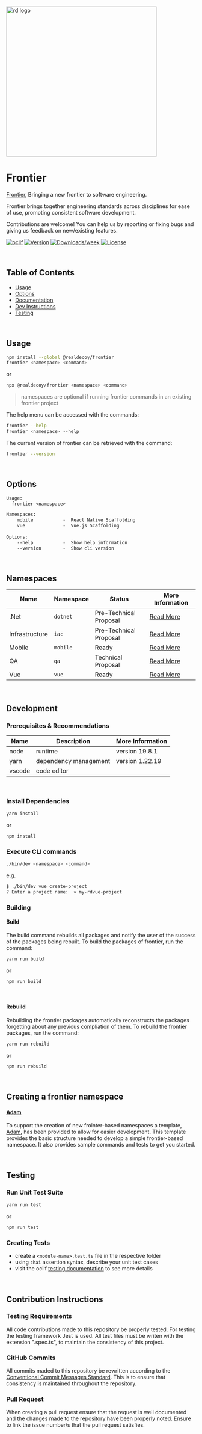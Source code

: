<p align="left">
  <br/>
  <a href="https://www.realdecoy.com/jamaica/" title="REALDECOY">
    <img width=400px src="https://www.realdecoy.com/wp-content/uploads/2019/02/Realdecoy-logo-transparent.png" alt="rd logo">
  </a>
</p>

# Frontier  

[Frontier](https://github.com/realdecoy/frontier),  Bringing a new frontier to software engineering. 

Frontier brings together engineering standards across disciplines for ease of use, promoting consistent software development.<br />
 

Contributions are welcome! You can help us by reporting or fixing bugs and giving us feedback on new/existing features.


[![oclif](https://img.shields.io/badge/cli-oclif-brightgreen.svg)](https://oclif.io)
[![Version](https://img.shields.io/npm/v/@realdecoy/frontier.svg)](https://npmjs.org/package/@realdecoy/frontier)
[![Downloads/week](https://img.shields.io/npm/dw/@realdecoy/frontier.svg)](https://npmjs.org/package/@realdecoy/frontier)
[![License](https://img.shields.io/npm/l/@realdecoy/frontier.svg)](https://github.com/realdecoy/@realdecoy/frontier/blob/main/package.json)

&nbsp;
&nbsp;
&nbsp;
<!-- custom-toc -->
## Table of Contents

* [Usage](#usage)
* [Options](#options)
* [Documentation](http://frontier.realdecoy.com/)
* [Dev Instructions](#development)
* [Testing](#testing)
<!-- custom-tocstop -->

&nbsp;
&nbsp;
&nbsp;

## Usage
<!-- custom-usage -->

```bash
npm install --global @realdecoy/frontier
frontier <namespace> <command>
```
or
```bash
npx @realdecoy/frontier <namespace> <command>
```
> namespaces are optional if running frontier commands in an existing frontier project

The help menu can be accessed with the commands:

```bash
frontier --help
frontier <namespace> --help
```
The current version of frontier can be retrieved with the command:

```bash
frontier --version
```
<!-- custom-usagestop -->

&nbsp;
&nbsp;
&nbsp;

## Options
```txt
Usage:
  frontier <namespace>

Namespaces:
    mobile           -  React Native Scaffolding
    vue              -  Vue.js Scaffolding
  
Options:
    --help           -  Show help information
    --version        -  Show cli version
```


&nbsp;
&nbsp;
&nbsp;

## Namespaces

| Name | Namespace | Status | More Information
| --- | --- | --- | --- |
| .Net       | `dotnet` | Pre-Technical Proposal | [ Read More ](https://github.com/realdecoy/frontier) |
| Infrastructure | `iac`| Pre-Technical Proposal | [ Read More ](https://github.com/realdecoy/frontier) |
| Mobile     | `mobile` | Ready    | [ Read More ](https://github.com/realdecoy/frontier/tree/development/src/commands/mobile) |
| QA         | `qa` | Technical Proposal    | [ Read More ](https://github.com/realdecoy/frontier) |
| Vue        | `vue` | Ready                 | [ Read More ](https://github.com/realdecoy/frontier/tree/development/src/commands/vue) |

&nbsp;
&nbsp;
&nbsp;

## Development

### Prerequisites & Recommendations

| Name | Description | More Information
| ---- | ----------- | --------------- |
| node | runtime     | version 19.8.1  |
| yarn | dependency management | version 1.22.19  |
| vscode | code editor |   |

&nbsp;
&nbsp;
&nbsp;

### Install Dependencies
```bash
yarn install
```
or
```bash
npm install
```

### Execute CLI commands
```bash
./bin/dev <namespace> <command>
```
e.g.
```bash
$ ./bin/dev vue create-project
? Enter a project name:  » my-rdvue-project
```
### Building

#### Build
The build command rebuilds all packages and notify the user of the success of the packages being rebuilt.
To build the packages of frontier, run the command:

```bash
yarn run build
```
or 
```bash
npm run build
```

&nbsp; &nbsp; &nbsp;


#### Rebuild
Rebuilding the frontier packages automatically reconstructs the packages forgetting about any previous compliation of them.
To rebuild the frontier packages, run the command:

```bash
yarn run rebuild
```
or 
```bash
npm run rebuild
```

&nbsp; &nbsp; &nbsp;

## Creating a frontier namespace
#### [Adam](https://github.com/realdecoy/frontier/tree/development/commands/adam)
To support the creation of new frointer-based namespaces a template, [Adam](https://github.com/realdecoy/frontier/tree/development/src/commands/adam), has been provided to allow for easier development. This template provides the basic structure needed to develop a simple frontier-based namespace. It also provides sample commands and tests to get you started. 

&nbsp; &nbsp; &nbsp;

## Testing

### Run Unit Test Suite
```bash
yarn run test
```
or
```bash
npm run test
```

### Creating Tests
- create a ```<module-name>.test.ts``` file in the respective folder
- using ```chai``` assertion syntax, describe your unit test cases
- visit the oclif [testing documentation](https://oclif.io/docs/testing) to see more details

&nbsp; &nbsp; &nbsp;

## Contribution Instructions 
### Testing Requirements
All code contributions made to this repository be properly tested. For testing the testing framework Jest is used. All test files must be writen with the extension ".spec.ts", to maintain the consistency of this project.

### GitHub Commits 
All commits maded to this repository be rewritten according to the [Conventional Commit Messages Standard](https://gist.github.com/qoomon/5dfcdf8eec66a051ecd85625518cfd13). This is to ensure that consistency is maintained throughout the repository. 

### Pull Request
When creating a pull request ensure that the request is well documented and the changes made to the repository have been properly noted. Ensure to link the issue number/s that the pull request satisfies.
